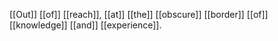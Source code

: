 [[Out]] [[of]] [[reach]], [[at]] [[the]] [[obscure]] [[border]] [[of]] [[knowledge]] [[and]] [[experience]].